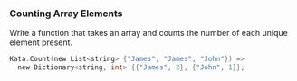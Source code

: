 ### Counting Array Elements

Write a function that takes an array and counts the number of each unique element present.
```c
Kata.Count(new List<string> {"James", "James", "John"}) =>
  new Dictionary<string, int> {{"James", 2}, {"John", 1}};

